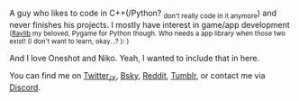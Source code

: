 A guy who likes to code in C++(/Python? <sub>don't really code in it anymore</sub>) and never finishes his projects. I mostly have interest in game/app development <sub>([Raylib](https://github.com/raysan5/raylib) my beloved, Pygame for Python though. Who needs a app library when those two exist! (I don't want to learn, okay...? ): )</sub>

And I love Oneshot and Niko. Yeah, I wanted to include that in here.

You can find me on [Twitter<sub>/X</sub>](https://x.com/Abdul_aziz0122), [Bsky](https://bsky.app/profile/abdulaziz10.bsky.social), [Reddit](https://www.reddit.com/user/Historical-Study-223/), [Tumblr](https://www.tumblr.com/abdulaziz1243), or contact me via [Discord](https://discord.com/users/906888792311480381).
